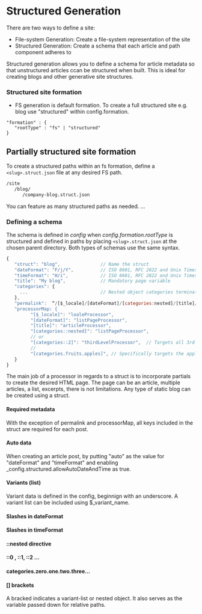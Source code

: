 # Structured Generation
There are two ways to define a site: 
- File-system Generation: Create a file-system representation of the site
- Structured Generation: Create a schema that each article and path component adheres to

Structured generation allows you to define a schema for article metadata so that unstructured articles ccan be structured when built.
This is ideal for creating blogs and other generative site structures.

### Structured site formation
- FS generation is default formation. To create a full structured site e.g. blog use "structured" within config.formation.

```
"formation" : {
   "rootType" : "fs" | "structured"
}
```

## Partially structured site formation
To create a structured paths within an fs formation, define a `<slug>.struct.json` file at any desired FS path. 
```bash
/site
   /blog/
      /company-blog.struct.json
 ```

You can feature as many structured paths as needed.
...

### Defining a schema
The schema is defined in _config_ when _config.formation.rootType_ is structured and defined in paths by placing `<slug>.struct.json` at the chosen parent directory.
Both types of schemas use the same syntax.

```javascript
{
   "struct": "blog",               // Name the struct 
   "dateFormat": "F/j/Y",          // ISO 8601, RFC 2822 and Unix Timestamp support
   "timeFormat": "H/i",            // ISO 8601, RFC 2822 and Unix Timestamp support
   "title": "My blog",             // Mandatory page variable
   "categories": {
     ...                           // Nested object categories terminated by null
   },
   "permalink":  “/[$_locale]/[dateFormat]/[categories:nested]/[title]/”,  // Defines the structure of the site generation
   "processorMap: {
         "[$_locale]": "loaleProcessor",
         "[dateFormat]": "listPageProcessor",
         "[title]": "articleProcessor",
         "[categories::nested]": "listPageProcessor",
         // or
         "[categories::2]": "thirdLevelProcessor",  // Targets all 3rd level categories
         //
         "[categories.fruits.apples]", // Specifically targets the apples categories  
   }
}
```
The main job of a processor in regards to a struct is to incorporate partials to create the desired HTML page.
The page can be an article, multiple articles, a list, excerpts, there is not limitations. Any type of static blog can be created using a struct.

#### Required metadata
With the exception of permalink and processorMap, all keys included in the struct are required for each post. 

#### Auto data
When creating an article post, by putting "auto" as the value for "dateFormat" and "timeFormat" and enabling _config.structured.allowAutoDateAndTime as true.

#### Variants (list)
Variant data is defined in the config, beginnign with an underscore. A variant list can be included using $_variant_name.



#### Slashes in dateFormat
#### Slashes in timeFormat
#### ::nested directive 
#### ::0 , ::1, ::2 ...
#### categories.zero.one.two.three...
#### [] brackets
A bracked indicates a variant-list or nested object. It also serves as the variable passed down for relative paths.


